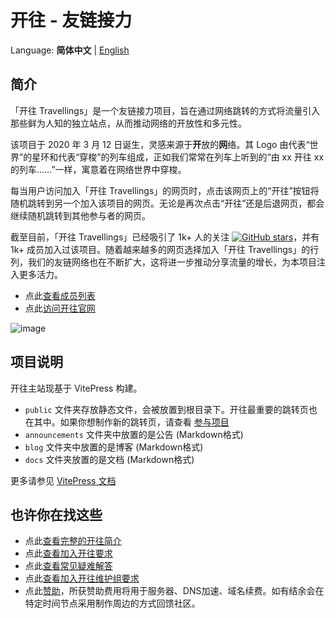 # 开往 - 友链接力

Language: **简体中文** | [English](./en_US/README.md)

## 简介

「开往 Travellings」是一个友链接力项目，旨在通过网络跳转的方式将流量引入那些鲜为人知的独立站点，从而推动网络的开放性和多元性。

该项目于 2020 年 3 月 12 日诞生，灵感来源于**开**放的**网**络。其 Logo 由代表“世界”的星环和代表“穿梭”的列车组成，正如我们常常在列车上听到的“由 xx 开往 xx 的列车……”一样，寓意着在网络世界中穿梭。

每当用户访问加入「开往 Travellings」的网页时，点击该网页上的“开往”按钮将随机跳转到另一个加入该项目的网页。无论是再次点击“开往”还是后退网页，都会继续随机跳转到其他参与者的网页。

截至目前，「开往 Travellings」已经吸引了 1k+ 人的关注 [![GitHub stars](https://img.shields.io/github/stars/travellings-link/travellings?style=social)](https://github.com/travellings-link/travellings/stargazers)，并有 1k+ 成员加入过该项目。随着越来越多的网页选择加入「开往 Travellings」的行列，我们的友链网络也在不断扩大，这将进一步推动分享流量的增长，为本项目注入更多活力。

- 点此[查看成员列表](https://list.travellings.cn)
- 点此[访问开往官网](https://www.travellings.cn)

![image](https://github.com/travellings-link/travellings/assets/66854530/572a3e88-828c-48f6-b7db-fcdb361b3295)


## 项目说明

开往主站现基于 VitePress 构建。

- `public` 文件夹存放静态文件，会被放置到根目录下。开往最重要的跳转页也在其中。如果你想制作新的跳转页，请查看 [参与项目](./docs/join.md#%E5%8F%82%E4%B8%8E%E9%A1%B9%E7%9B%AE) 
- `announcements` 文件夹中放置的是公告 (Markdown格式)
- `blog` 文件夹中放置的是博客 (Markdown格式)
- `docs` 文件夹放置的是文档 (Markdown格式)

更多请参见 [VitePress 文档](https://vitepress.dev/)

## 也许你在找这些

- 点此[查看完整的开往简介](./docs/index.md)
- 点此[查看加入开往要求](./docs/join.md)
- 点此[查看常见疑难解答](./docs/qa.md)
- 点此[查看加入开往维护组要求](./docs/toyou.md)
- 点此[赞助](https://afdian.net/a/travellings)，所获赞助费用将用于服务器、DNS加速、域名续费。如有结余会在特定时间节点采用制作周边的方式回馈社区。
